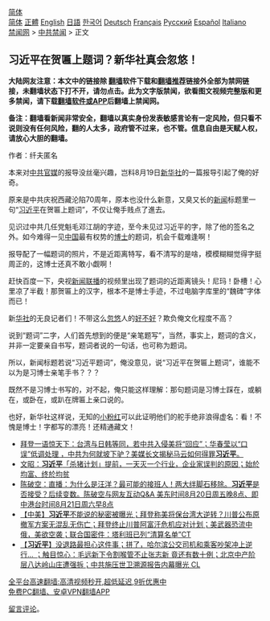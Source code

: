  <!-- 面包屑导航 --> <div class="breadcrumb"><!-- GTranslate: https://gtranslate.io/ -->  <div class="switcher notranslate">  <div class="selected">  <a href="#" onclick="return false;"> 简体</a>  </div>  <div class="option">  <a href="https://www.bannedbook.org" onclick="doGTranslate('zh-CN|zh-CN');jQuery('div.switcher div.selected a').html(jQuery(this).html());return false;" title="简体中文" class="nturl selected"> 简体</a>  <a href="https://www.bannedbook.org/zh-tw/" onclick="doGTranslate('zh-CN|zh-TW');jQuery('div.switcher div.selected a').html(jQuery(this).html());return false;" title="繁體中文" class="nturl"> 正體</a>  <a href="https://www.bannedbook.org/en/" onclick="doGTranslate('zh-CN|en');jQuery('div.switcher div.selected a').html(jQuery(this).html());return false;" title="English" class="nturl"> English</a>  <a href="https://www.bannedbook.org/ja/" onclick="doGTranslate('zh-CN|ja');jQuery('div.switcher div.selected a').html(jQuery(this).html());return false;" title="日本語" class="nturl"> 日語</a>  <a href="https://www.bannedbook.org/ko/" onclick="doGTranslate('zh-CN|ko');jQuery('div.switcher div.selected a').html(jQuery(this).html());return false;" title="한국어" class="nturl"> 한국어</a>  <a href="https://www.bannedbook.org/de/" onclick="doGTranslate('zh-CN|de');jQuery('div.switcher div.selected a').html(jQuery(this).html());return false;" title="Deutsch" class="nturl"> Deutsch</a>  <a href="https://www.bannedbook.org/fr/" onclick="doGTranslate('zh-CN|fr');jQuery('div.switcher div.selected a').html(jQuery(this).html());return false;" title="Français" class="nturl"> Français</a>  <a href="https://www.bannedbook.org/ru/" onclick="doGTranslate('zh-CN|ru');jQuery('div.switcher div.selected a').html(jQuery(this).html());return false;" title="Русский" class="nturl"> Русский</a>  <a href="https://www.bannedbook.org/es/" onclick="doGTranslate('zh-CN|es');jQuery('div.switcher div.selected a').html(jQuery(this).html());return false;" title="Español" class="nturl"> Español</a>  <a href="https://www.bannedbook.org/it/" onclick="doGTranslate('zh-CN|it');jQuery('div.switcher div.selected a').html(jQuery(this).html());return false;" title="Italiano" class="nturl"> Italiano</a>  </div>  </div>      <div class='breadcrumb-sub'><!-- Breadcrumb NavXT 6.3.0 --> <a href="https://www.bannedbook.org/" class="home">禁闻网</a> &gt; <a href="https://www.bannedbook.org/bnews/cbnews/" class="category">中共禁闻</a> &gt; 正文</div></div><h2>习近平在贺匾上题词？新华社真会忽悠！</h2> <p class="notice"><b>大陆网友注意：本文中的链接除 <a href="https://github.com/bannedbook/fanqiang" >翻墙</a>软件下载和<a href="https://github.com/killgcd/justmysocks/blob/master/README.md">翻墙推荐</a>链接外全部为禁网链接，未翻墙状态下打不开，请勿点击。此为文字版禁闻，欲看图文视频完整版和更多禁闻，请下载<a href="https://github.com/bannedbook/fanqiang">翻墙软件或APP</a>后翻墙上禁闻网。</p><p>备注：翻墙看新闻非常安全，翻墙以真实身份发表敏感言论有一定风险，但只看不说则没有任何风险，翻的人太多，政府管不过来，也不管。信息自由是天赋人权，请放心大胆的翻墙。</b></p>  <div class="entry"> <p></p> <p>作者：纤夫匿名</p> <p>本来对<a href="https://www.bannedbook.org/bnews/tag/%e4%b8%ad%e5%85%b1%e5%ae%98%e5%aa%92/" class="st_tag internal_tag" rel="tag" title="标签 中共官媒 下的日志">中共官媒</a>的报导没丝毫兴趣，岂料8月19日<a href="https://www.bannedbook.org/bnews/tag/%e6%96%b0%e5%8d%8e%e7%a4%be/" class="st_tag internal_tag" rel="tag" title="标签 新华社 下的日志">新华社</a>的一篇报导引起了俺的好奇。</p>  <p>原来是中共庆祝西藏沦陷70周年，原本也没什么新意，又臭又长的<span class='wp_keywordlink_affiliate'><a href="https://www.bannedbook.org/" title="新闻">新闻</a></span>标题里一句“<a href="https://www.bannedbook.org/bnews/tag/%e4%b9%a0%e8%bf%91%e5%b9%b3/" class="st_tag internal_tag" rel="tag" title="标签 习近平 下的日志">习近平</a>在贺匾上题词”，不仅让俺手贱点了進去。</p> <p>见识过中共几任党魁毛邓江胡的字迹，至今未见过习近平的字，除了他的签名之外。如今难得一见<span class='wp_keywordlink_affiliate'><a href="https://www.bannedbook.org/" title="中国" target="_blank">中国</a></span>最有权势的<a href="https://www.bannedbook.org/bnews/tag/%E5%8D%9A%E5%A3%AB/" class="st_tag internal_tag" rel="tag" title="标签 博士 下的日志">博士</a>的题词，机会千载难逢啊！</p> <p>报导配了一幅题词的照片，不是近距离特写，看不清写的是啥，模模糊糊觉得字挺周正的，这博士还真不敢小觑啊！</p>  <p>赶快百度一下，央视<a href="https://www.bannedbook.org/bnews/tag/%e6%96%b0%e9%97%bb%e8%81%94%e6%92%ad/" class="st_tag internal_tag" rel="tag" title="标签 新闻联播 下的日志">新闻联播</a>的视频里出现了题词的近距离镜头！尼玛！卧槽！心里凉了半截！那贺匾上的汉字，根本不是博士手迹，不过电脑字库里的“魏碑”字体而已！</p> <p>新<a href="https://www.bannedbook.org/bnews/tag/%E5%8D%8E%E7%A4%BE/" class="st_tag internal_tag" rel="tag" title="标签 华社 下的日志">华社</a>的无良记者们！不带这么<a href="https://www.bannedbook.org/bnews/tag/%E5%BF%BD%E6%82%A0/" class="st_tag internal_tag" rel="tag" title="标签 忽悠 下的日志">忽悠</a>人的<a href="https://www.bannedbook.org/bnews/tag/%E5%A5%BD%E4%B8%8D%E5%A5%BD/" class="st_tag internal_tag" rel="tag" title="标签 好不好 下的日志">好不好</a>？欺负俺文化程度不高？</p> <p>说到“题词”二字，人们首先想到的便是“亲笔题写”，当然，事实上，题词的含义，并非一定要亲自书写，题词者说的一句话，也可称为题词。</p>  <p>所以，新闻标题若说“习近平题词”，俺没意见，说“习近平在贺匾上题词”，谁能不以为是习博士亲笔手书？？？</p> <p>既然不是习博士书写的，对不起，俺只能这样理解：那句题词是习博士踩在，或躺在，或卧在，或趴在牌匾上亲口说的。</p> <p>也好，新华社这样说，无知的<a href="https://www.bannedbook.org/bnews/tag/%e5%b0%8f%e7%b2%89%e7%ba%a2/" class="st_tag internal_tag" rel="tag" title="标签 小粉红 下的日志">小粉红</a>可以此证明他们的舵手绝非浪得虚名：看！不愧是博士！字都写的漂亮！还精通藏文！</p>  <ul class='op-related-articles' title='相关阅读'> <li><a href='https://www.bannedbook.org/bnews/bannedvideo/20210821/1610289.html' target='_blank'>拜登一语惊天下：台湾与日韩等同，若中共入侵美将“回应”；华春莹以“口误”低调处理 ，中共为何就坡下驴？美媒长文揭秘马云如何得罪<b>习近平</b>。</a></li> <li><a href='https://www.bannedbook.org/bnews/cbnews/20210821/1610277.html' target='_blank'>文昭：<b>习近平</b>「杀猪计划」提前，一天灭一个行业，企业家误判的原因；始於均富、终於均贫</a></li> <li><a href='https://www.bannedbook.org/bnews/bannedvideo/20210821/1610265.html' target='_blank'>陈破空：直播：为什么是汪洋？最可能的接班人！两大绊脚石移除。<b>习近平</b>是否接受？后续变数。陈破空与网友互动Q&A 美东时间8月20日周五晚8点、即中港台时间8月21日周六早8点</a></li> <li><a href='https://www.bannedbook.org/bnews/bannedvideo/20210821/1610262.html' target='_blank'>【中美】<b>习近平</b>不能说的秘密被曝光；拜登称美将保台湾大逆转？川普公布原撤军方案无混乱无伤亡；拜登终止川普阿富汗危机应对计划；美武器恐流中俄，美欲空袭；联合国密件：塔利班已列“清算名单”CT</a></li> <li><a href='https://www.bannedbook.org/bnews/bannedvideo/20210821/1610204.html' target='_blank'>【<b>习近平</b>】没退路最担心这件事；拼了，哈尔滨公交司机和乘客吵架冲上逆行… ；触目惊心：毛远新下令割喉管不止张志新 竟还有数十例；北京中产阶层八达岭山庄遭强拆；中共施压世卫溯源报告内幕曝光 CL</a></li> </ul> <p class="texttj"> <a href="https://github.com/bannedbook/fanqiang/wiki/V2ray%E6%9C%BA%E5%9C%BA" target="_blank">全平台高速翻墙:高清视频秒开,超低延迟,9折优惠中</a><br/> <a href="https://github.com/bannedbook/fanqiang/wiki/%E7%A6%81%E9%97%BB%E7%BD%91%E5%AE%89%E5%8D%93%E7%BF%BB%E5%A2%99%E6%96%B0%E9%97%BBAPP" target="_blank">免费PC翻墙、安卓VPN翻墙APP</a></p><p><a href="https://www.bannedbook.org/forum31/topic25888.html" target="_blank" rel="noopener">留言评论</a>。</p><a name='sharetosocial'></a>  <div style="margin-bottom:5px;padding-bottom:5px;clear:both"> <div id="archive-pix-1" class="banner-ads"> <!-- AuctionX Display platform tag START --> <div id="26318x728x90x621x_ADSLOT2" clicktrack="%%CLICK_URL_ESC%%"></div> <!-- AuctionX Display platform tag END --> </div> <div id="archive-pix-2" class="banner-ads"> <!-- AuctionX Display platform tag START --> <div id="26315x300x250x621x_ADSLOT2" clicktrack="%%CLICK_URL_ESC%%"></div> <!-- AuctionX Display platform tag END --> </div> </div>  <div id="archive-pix-1" class="banner-ads"> <!-- AuctionX Display platform tag START --> <div id="26318x728x90x621x_ADSLOT3" clicktrack="%%CLICK_URL_ESC%%"></div> <!-- AuctionX Display platform tag END --> </div> </div><!--END ENTRY--> 